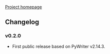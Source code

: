[Project homepage](index.md)

## Changelog

### v0.2.0
- First public release based on PyWriter v2.14.3.

